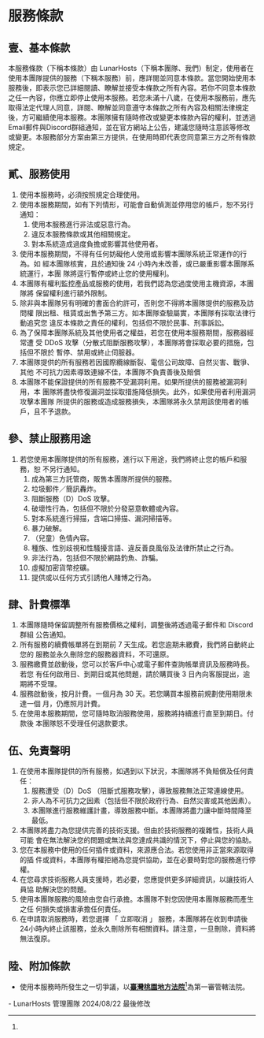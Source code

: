 # 服務條款

## 壹、基本條款

本服務條款（下稱本條款）由 LunarHosts（下稱本團隊、我們）制定，使用者在使用本團隊提供的服務（下稱本服務）前，應詳閱並同意本條款。當您開始使用本服務後，即表示您已詳細閱讀、瞭解並接受本條款之所有內容。若你不同意本條款之任一內容，你應立即停止使用本服務。若您未滿十八歲，在使用本服務前，應先取得法定代理人同意，詳閱、瞭解並同意遵守本條款之所有內容及相關法律規定後，方可繼續使用本服務。本團隊擁有隨時修改或變更本條款內容的權利，並透過 Email郵件與Discord群組通知，並在官方網站上公告，建議您隨時注意該等修改或變更。本服務部分方案由第三方提供，在使用時即代表您同意第三方之所有條款規定。

## 貳、服務使用

1. 使用本服務時，必須按照規定合理使用。
2. 使用本服務期間，如有下列情形，可能會自動偵測並停用您的帳戶，恕不另行通知：
   1. 使用本服務進行非法或惡意行為。
   2. 違反本服務條款或其他相關規定。
   3. 對本系統造成過度負擔或影響其他使用者。
3. 使用本服務期間，不得有任何妨礙他人使用或影響本團隊系統正常運作的行為。如 經本團隊核實，且於通知後 24 小時內未改善，或已嚴重影響本團隊系統運行，本團 隊將逕行暫停或終止您的使用權利。
4. 本團隊有權利監控產品或服務的使用，若我們認為您過度使用主機資源，本團隊將 保留權利進行額外限制。
5. 除非與本團隊另有明確的書面合約許可，否則您不得將本團隊提供的服務及訪問權 限出租、租賃或出售予第三方。如本團隊查驗屬實，本團隊有採取法律行動追究您 違反本條款之責任的權利，包括但不限於民事、刑事訴訟。
6. 為了保障本團隊系統及其他使用者之權益，若您在使用本服務期間，服務器經常遭 受 DDoS 攻擊（分散式阻斷服務攻擊），本團隊將會採取必要的措施，包括但不限於 暫停、禁用或終止伺服器。
7. 本團隊提供的所有服務若因國際纜線斷裂、電信公司故障、自然災害、戰爭、其他 不可抗力因素導致連線不佳，本團隊不負責善後及賠償
8. 本團隊不能保證提供的所有服務不受漏洞利用。如果所提供的服務被漏洞利用，本 團隊將盡快修復漏洞並採取措施降低損失。此外，如果使用者利用漏洞攻擊本團隊 所提供的服務或造成服務損失，本團隊將永久禁用該使用者的帳戶，且不予退款。

## 參、禁止服務用途

1. 若您使用本團隊提供的所有服務，進行以下用途，我們將終止您的帳戶和服務，恕 不另行通知。
   1. 成為第三方託管商，販售本團隊所提供的服務。
   2. 垃圾郵件／簡訊轟炸。
   3. 阻斷服務（D）DoS 攻擊。
   4. 破壞性行為，包括但不限於分發惡意軟體或內容。
   5. 對本系統進行掃描，含端口掃描、漏洞掃描等。
   6. 暴力破解。
   7. （兒童）色情內容。
   8. 種族、性別歧視和性騷擾言語、違反善良風俗及法律所禁止之行為。
   9. 非法行為，包括但不限於網路釣魚、詐騙。
   10. 虛擬加密貨幣挖礦。
   11. 提供或以任何方式引誘他人賭博之行為。

## 肆、計費標準

1. 本團隊隨時保留調整所有服務價格之權利，調整後將透過電子郵件和 Discord 群組 公告通知。
2. 所有服務的續費帳單將在到期前 7 天生成。若您逾期未繳費，我們將自動終止您的 服務並永久刪除您的服務器資料，不可還原。
3. 服務繳費並啟動後，您可以於客戶中心或電子郵件查詢帳單資訊及服務時長。若您 有任何啟用日、到期日或其他問題，請於購買後 3 日內向客服提出，逾期將不受理。
4. 服務啟動後，按月計費。一個月為 30 天。若您購買本服務前規劃使用期限未達一個 月，仍應照月計費。
5. 在使用本服務期間，您可隨時取消服務使用，服務將持續進行直至到期日。付款後 本團隊怒不受理任何退款要求。

## 伍、免責聲明

1. 在使用本團隊提供的所有服務，如遇到以下狀況，本團隊將不負賠償及任何責任：
   1. 服務遭受（D）DoS （阻斷式服務攻擊），導致服務無法正常連線使用。
   2. 非人為不可抗力之因素（包括但不限於政府行為、自然災害或其他因素）。
   3. 本團隊進行服務維護計畫，導致服務中斷。本團隊將盡力讓中斷時間降至最低。
2. 本團隊將盡力為您提供完善的技術支援。但由於技術服務的複雜性，技術人員可能 會在無法解決您的問題或無法與您達成共識的情況下，停止與您的協助。
3. 您在本服務中使用的任何插件或資料，來源應合法。若您使用非正當來源取得的插 件或資料，本團隊有權拒絕為您提供協助，並在必要時對您的服務進行停權。
4. 在您尋求技術服務人員支援時，若必要，您應提供更多詳細資訊，以讓技術人員協 助解決您的問題。
5. 使用本團隊服務的風險由您自行承擔。本團隊不對您因使用本團隊服務而產生之任 何損失或損害承擔任何責任。
6. 在申請取消服務時，若您選擇 「 立即取消 」 服務，本團隊將在收到申請後24小時內終止該服務，並永久刪除所有相關資料。請注意，一旦刪除，資料將無法復原。

## 陸、附加條款

* 使用本服務時所發生之一切爭議，以[**臺灣桃園地方法院**](#user-content-fn-1)[^1]為第一審管轄法院。

\- LunarHosts 管理團隊 2024/08/22 最後修改

[^1]: 
